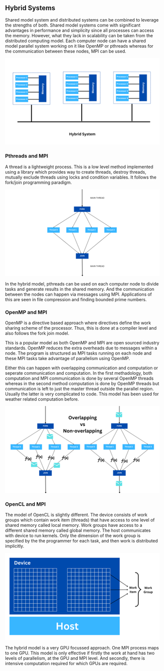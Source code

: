 ## Hybrid Systems

Shared model system and distributed systems can be combined to leverage the strengths of both. Shared model systems come with significant advantages in performance and simplicity since all processes can access the memory. However, what they lack in scalability can be taken from the distributed computing model. Each computer node can have a shared model parallel system working on it like OpenMP or pthreads whereas for the communication between these nodes, MPI can be used. 

![alt text](https://github.com/japnitahuja/guide-to-mpi/blob/main/documentation/images/hybrid.png)

### Pthreads and MPI

A thread is a lightweight process. This is a low level method implemented using a library which provides way to create threads, destroy threads, mutually exclude threads using locks and condition variables. It follows the fork/join programming paradigm. 

![alt text](https://github.com/japnitahuja/guide-to-mpi/blob/main/documentation/images/forkjoin.png)

In the hybrid model, pthreads can be used on each computer node to divide tasks and generate results in the shared memory. And the communication between the nodes can happen via messages using MPI. Applications of this are seen in file compression and finding bounded prime numbers.

### OpenMP and MPI

OpenMP is a directive based approach where directives define the work sharing scheme of the processor. Thus, this is done at a compiler level and also follows the fork join model.

This is a popular model as both OpenMP and MPI are open sourced industry standards. OpenMP reduces the extra overheads due to messages within a node. The program is structured as MPI tasks running on each node and these MPI tasks take advantage of parallelism using OpenMP. 

Either this can happen with overlapping communication and computation or seperate communication and computation. In the first methadology, both computation and MPI communication is done by several OpenMP threads whereas in the second method computation is done by OpenMP threads but communication is left to just the master thread outside the parallel region. Usually the latter is very complicated to code. This model has been used for weather related computation before.

![alt text](https://github.com/japnitahuja/guide-to-mpi/blob/main/documentation/images/overlappingvsnon.png)

### OpenCL and MPI

The model of OpenCL is slightly different. The device consists of work groups which contain work item (threads) that have access to one level of shared memory called local memory. Work groups have access to a different shared memory called global memory. The host communicates with device to run kernels. Only the dimension of the work group is specified by the the programmer for each task, and then work is distributed implicitly. 

 ![alt text](https://github.com/japnitahuja/guide-to-mpi/blob/main/documentation/images/opencl.png)
 
The hybrid model is a very GPU focussed approach. One MPI process maps to one GPU. This model is only effective if firstly the work at hand has two levels of parallelism, at the GPU and MPI level. And secondly, there is intensive computation required for which GPUs are required.
 
 
